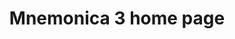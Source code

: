 ---
title: Mnemonica 3 home page
description: Let your media assets flourish and last in the digital cinema ecosystem
---